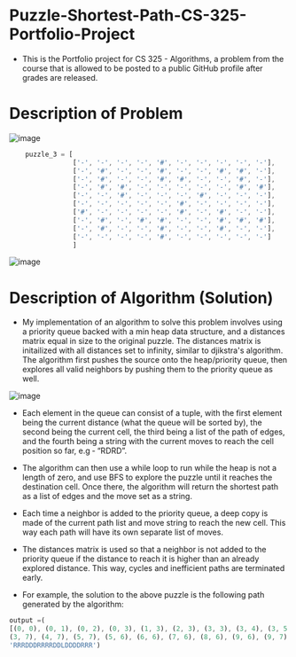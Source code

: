 # Puzzle-Shortest-Path-CS-325-Portfolio-Project

- This is the Portfolio project for CS 325 - Algorithms, a problem from the course that is allowed to be posted to a public GitHub profile after grades are released.

# Description of Problem

![image](https://user-images.githubusercontent.com/91037796/225496432-37989d16-cba0-4893-a606-d61324f4bd9d.png)


```js
    puzzle_3 = [
                ['-', '-', '-', '-', '#', '-', '-', '-', '-', '-'],
                ['-', '#', '-', '-', '#', '-', '-', '#', '#', '-'],
                ['-', '#', '-', '-', '#', '#', '-', '-', '#', '-'],
                ['-', '#', '#', '-', '-', '-', '-', '-', '#', '#'],
                ['-', '-', '#', '-', '-', '-', '#', '-', '-', '-'],
                ['-', '-', '-', '-', '-', '#', '-', '-', '-', '-'],
                ['#', '-', '-', '-', '-', '#', '-', '#', '-', '-'],
                ['-', '#', '-', '#', '#', '-', '-', '#', '#', '#'],
                ['-', '#', '-', '-', '#', '-', '-', '#', '-', '-'],
                ['-', '-', '-', '-', '#', '-', '-', '-', '-', '-']
                ]

```



![image](https://user-images.githubusercontent.com/91037796/225496467-280148b0-164c-417a-8a10-13b5f3d82b5a.png)



# Description of Algorithm (Solution)

- My implementation of an algorithm to solve this problem involves using a priority queue backed with a min heap data structure, and a distances matrix equal in size to the original puzzle. The distances matrix is initailized with all distances set to infinity, similar to djikstra's algorithm.  The algorithm first pushes the source onto the heap/priority queue, then explores all valid neighbors by pushing them to the priority
queue as well. 

![image](https://user-images.githubusercontent.com/91037796/225496958-e6eff3cf-fee1-4bc6-a863-4391af3fde24.png)


- Each element in the queue can consist of a tuple, with the first element being the
current distance (what the queue will be sorted by), the second being the current cell, the third
being a list of the path of edges, and the fourth being a string with the current moves to reach
the cell position so far, e.g ‐ “RDRD”.

- The algorithm can then use a while loop to run while the heap is not a length of zero, and use
BFS to explore the puzzle until it reaches the destination cell. Once there, the algorithm will
return the shortest path as a list of edges and the move set as a string.

- Each time a neighbor is added to the priority queue, a deep copy is made of the current path list
and move string to reach the new cell. This way each path will have its own separate list of
moves.

- The distances matrix is used so that a neighbor is not added to the priority queue if the distance
to reach it is higher than an already explored distance. This way, cycles and inefficient paths are
terminated early.

- For example, the solution to the above puzzle is the following path generated by the algorithm:

```js
output =(
[(0, 0), (0, 1), (0, 2), (0, 3), (1, 3), (2, 3), (3, 3), (3, 4), (3, 5), (3, 6), 
(3, 7), (4, 7), (5, 7), (5, 6), (6, 6), (7, 6), (8, 6), (9, 6), (9, 7), (9, 8), (9, 9)], 
'RRRDDDRRRRDDLDDDDRRR')
```
